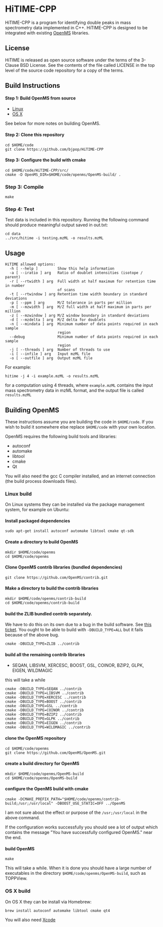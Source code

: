 # HiTIME-CPP

HiTIME-CPP is a program for identifying double peaks in mass spectrometry
data implemented in C++. HiTIME-CPP is designed to be integrated with 
existing [OpenMS](http://open-ms.sourceforge.net/) libraries. 

## License

HiTIME is released as open source software under the terms of the 3-Clause BSD License.
See the contents of the file called LICENSE in the top level of the source
code repository for a copy of the terms.

## Build Instructions

#### Step 1: Build OpenMS from source

- [Linux](http://ftp.mi.fu-berlin.de/pub/OpenMS/release-documentation/html/install_linux.html)
- [OS X](http://ftp.mi.fu-berlin.de/pub/OpenMS/release-documentation/html/install_mac.html)

See below for more notes on building OpenMS.

#### Step 2: Clone this repository

```
cd $HOME/code
git clone https://github.com/bjpop/HiTIME-CPP
```

#### Step 3: Configure the build with cmake

```
cd $HOME/code/HiTIME-CPP/src/
cmake -D OpenMS_DIR=$HOME/code/openms/OpenMS-build/ .
```

### Step 3: Compile

```
make
```

### Step 4: Test

Test data is included in this repository. Running the following command
should produce meaningful output saved in out.txt:

```
cd data
../src/hitime -i testing.mzML -o results.mzML
```

## Usage

```
HiTIME allowed options:
  -h [ --help ]         Show this help information
  -a [ --iratio ] arg   Ratio of doublet intensities (isotope / parent)
  -r [ --rtwidth ] arg  Full width at half maximum for retention time in number
                        of scans
  -t [ --rtwindow ] arg Retention time width boundary in standard deviations
  -p [ --ppm ] arg      M/Z tolerance in parts per million
  -m [ --mzwidth ] arg  M/Z full width at half maximum in parts per million
  -z [ --mzwindow ] arg M/Z window boundary in standard deviations
  -d [ --mzdelta ] arg  M/Z delta for doublets
  -n [ --mindata ] arg  Minimum number of data points required in each sample 
                        region
  --debug               Minimum number of data points required in each sample 
                        region
  -j [ --threads ] arg  Number of threads to use
  -i [ --infile ] arg   Input mzML file
  -o [ --outfile ] arg  Output mzML file
```

For example:

```
hitime -j 4 -i example.mzML -o results.mzML 
```

for a computation using 4 threads, where `example.mzML` contains the input mass spectrometry data in mzML format, and the output file is called `results.mzML`

## Building OpenMS

These instructions assume you are building the code in `$HOME/code`. If you wish to build it somewhere else replace 
`$HOME/code` with your own location.

OpenMS requires the following build tools and libraries:

 - autoconf
 - automake
 - libtool
 - cmake
 - Qt

You will also need the gcc C compiler installed, and an internet connection (the build process downloads files).

### Linux build 
 
On Linux systems they can be installed via the package management system, for example on Ubuntu:

#### Install packaged dependencies

```
sudo apt-get install autoconf automake libtool cmake qt-sdk 
```

#### Create a directory to build OpenMS

```
mkdir $HOME/code/openms
cd $HOME/code/openms
```

#### Clone OpenMS contrib libraries (bundled dependencies)

```
git clone https://github.com/OpenMS/contrib.git
```

#### Make a directory to build the contrib libraries

```
mkdir $HOME/code/openms/contrib-build
cd $HOME/code/openms/contrib-build
```

#### build the ZLIB bundled contrib separately.

We have to do this on its own due to a bug in the build software. See [this ticket](https://github.com/OpenMS/contrib/issues/5).
You ought to be able to build with `-DBUILD_TYPE=ALL` but it fails because of the above bug. 

```
cmake -DBUILD_TYPE=ZLIB ../contrib
```

#### build all the remaining contrib libraries

 - SEQAN, LIBSVM, XERCESC, BOOST, GSL, COINOR, BZIP2, GLPK, EIGEN, WILDMAGIC

this will take a while

```
cmake -DBUILD_TYPE=SEQAN ../contrib
cmake -DBUILD_TYPE=LIBSVM ../contrib
cmake -DBUILD_TYPE=XERCESC ../contrib
cmake -DBUILD_TYPE=BOOST ../contrib
cmake -DBUILD_TYPE=GSL ../contrib
cmake -DBUILD_TYPE=COINOR ../contrib
cmake -DBUILD_TYPE=BZIP2 ../contrib
cmake -DBUILD_TYPE=GLPK ../contrib
cmake -DBUILD_TYPE=EIGEN ../contrib
cmake -DBUILD_TYPE=WILDMAGIC ../contrib
```

#### clone the OpenMS repository

```
cd $HOME/code/openms
git clone https://github.com/OpenMS/OpenMS.git
```

#### create a build directory for OpenMS

```
mkdir $HOME/code/openms/OpenMS-build
cd $HOME/code/openms/OpenMS-build
```

#### configure the OpenMS build with cmake


```
cmake -DCMAKE_PREFIX_PATH="$HOME/code/openms/contrib-build;/usr;/usr/local" -DBOOST_USE_STATIC=OFF ../OpenMS
```

I am not sure about the effect or purpose of the `/usr;/usr/local` in the above command.

If the configuration works successfully you should see a lot of output which contains the message "You have successfully configured OpenMS." near the end.


#### build OpenMS


```
make
```

This will take a while. When it is done you should have a large number of executables in the directory `$HOME/code/openms/OpenMS-build`, such as TOPPView. 

### OS X build

On OS X they can be install via Homebrew:

```
brew install autoconf automake libtool cmake qt4
```

You will also need [Xcode](https://developer.apple.com/xcode/)

